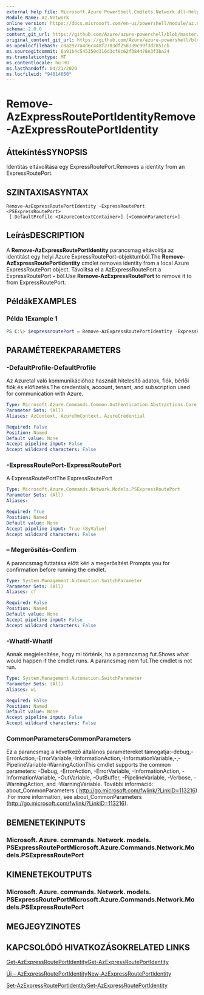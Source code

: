 ```yaml
---
external help file: Microsoft.Azure.PowerShell.Cmdlets.Network.dll-Help.xml
Module Name: Az.Network
online version: https://docs.microsoft.com/en-us/powershell/module/az.network/remove-azexpressrouteportidentity
schema: 2.0.0
content_git_url: https://github.com/Azure/azure-powershell/blob/master/src/Network/Network/help/Remove-AzExpressRoutePortIdentity.md
original_content_git_url: https://github.com/Azure/azure-powershell/blob/master/src/Network/Network/help/Remove-AzExpressRoutePortIdentity.md
ms.openlocfilehash: c0a2977a4d6c448f2703df258339c99f3d2851cb
ms.sourcegitcommit: 6a91b4c545350d316d3cf8c62f384478e3f3ba24
ms.translationtype: MT
ms.contentlocale: hu-HU
ms.lasthandoff: 04/21/2020
ms.locfileid: "94014050"
---
```

# <span data-ttu-id="19b2f-101">Remove-AzExpressRoutePortIdentity</span><span class="sxs-lookup"><span data-stu-id="19b2f-101">Remove-AzExpressRoutePortIdentity</span></span>

## <span data-ttu-id="19b2f-102">Áttekintés</span><span class="sxs-lookup"><span data-stu-id="19b2f-102">SYNOPSIS</span></span>
<span data-ttu-id="19b2f-103">Identitás eltávolítása egy ExpressRoutePort.</span><span class="sxs-lookup"><span data-stu-id="19b2f-103">Removes a identity from an ExpressRoutePort.</span></span>

## <span data-ttu-id="19b2f-104">SZINTAXISA</span><span class="sxs-lookup"><span data-stu-id="19b2f-104">SYNTAX</span></span>

```
Remove-AzExpressRoutePortIdentity -ExpressRoutePort <PSExpressRoutePort>
 [-DefaultProfile <IAzureContextContainer>] [<CommonParameters>]
```

## <span data-ttu-id="19b2f-105">Leírás</span><span class="sxs-lookup"><span data-stu-id="19b2f-105">DESCRIPTION</span></span>
<span data-ttu-id="19b2f-106">A **Remove-AzExpressRoutePortIdentity** parancsmag eltávolítja az identitást egy helyi Azure ExpressRoutePort-objektumból.</span><span class="sxs-lookup"><span data-stu-id="19b2f-106">The **Remove-AzExpressRoutePortIdentity** cmdlet removes identity from a local Azure ExpressRoutePort object.</span></span> <span data-ttu-id="19b2f-107">Távolítsa el a AzExpressRoutePort a ExpressRoutePort **-** ből.</span><span class="sxs-lookup"><span data-stu-id="19b2f-107">Use **Remove-AzExpressRoutePort** to remove it to from ExpressRoutePort.</span></span>

## <span data-ttu-id="19b2f-108">Példák</span><span class="sxs-lookup"><span data-stu-id="19b2f-108">EXAMPLES</span></span>

### <span data-ttu-id="19b2f-109">Példa 1</span><span class="sxs-lookup"><span data-stu-id="19b2f-109">Example 1</span></span>
```powershell
PS C:\> $expressroutePort = Remove-AzExpressRoutePortIdentity -ExpressRoutePort $expressroutePort
```

## <span data-ttu-id="19b2f-110">PARAMÉTEREK</span><span class="sxs-lookup"><span data-stu-id="19b2f-110">PARAMETERS</span></span>

### <span data-ttu-id="19b2f-111">-DefaultProfile</span><span class="sxs-lookup"><span data-stu-id="19b2f-111">-DefaultProfile</span></span>
<span data-ttu-id="19b2f-112">Az Azuretal való kommunikációhoz használt hitelesítő adatok, fiók, bérlői fiók és előfizetés.</span><span class="sxs-lookup"><span data-stu-id="19b2f-112">The credentials, account, tenant, and subscription used for communication with Azure.</span></span>

```yaml
Type: Microsoft.Azure.Commands.Common.Authentication.Abstractions.Core.IAzureContextContainer
Parameter Sets: (All)
Aliases: AzContext, AzureRmContext, AzureCredential

Required: False
Position: Named
Default value: None
Accept pipeline input: False
Accept wildcard characters: False
```

### <span data-ttu-id="19b2f-113">-ExpressRoutePort</span><span class="sxs-lookup"><span data-stu-id="19b2f-113">-ExpressRoutePort</span></span>
<span data-ttu-id="19b2f-114">A ExpressRoutePort</span><span class="sxs-lookup"><span data-stu-id="19b2f-114">The ExpressRoutePort</span></span>

```yaml
Type: Microsoft.Azure.Commands.Network.Models.PSExpressRoutePort
Parameter Sets: (All)
Aliases:

Required: True
Position: Named
Default value: None
Accept pipeline input: True (ByValue)
Accept wildcard characters: False
```

### <span data-ttu-id="19b2f-115">– Megerősítés</span><span class="sxs-lookup"><span data-stu-id="19b2f-115">-Confirm</span></span>
<span data-ttu-id="19b2f-116">A parancsmag futtatása előtt kéri a megerősítést.</span><span class="sxs-lookup"><span data-stu-id="19b2f-116">Prompts you for confirmation before running the cmdlet.</span></span>

```yaml
Type: System.Management.Automation.SwitchParameter
Parameter Sets: (All)
Aliases: cf

Required: False
Position: Named
Default value: None
Accept pipeline input: False
Accept wildcard characters: False
```

### <span data-ttu-id="19b2f-117">-WhatIf</span><span class="sxs-lookup"><span data-stu-id="19b2f-117">-WhatIf</span></span>
<span data-ttu-id="19b2f-118">Annak megjelenítése, hogy mi történik, ha a parancsmag fut.</span><span class="sxs-lookup"><span data-stu-id="19b2f-118">Shows what would happen if the cmdlet runs.</span></span>
<span data-ttu-id="19b2f-119">A parancsmag nem fut.</span><span class="sxs-lookup"><span data-stu-id="19b2f-119">The cmdlet is not run.</span></span>

```yaml
Type: System.Management.Automation.SwitchParameter
Parameter Sets: (All)
Aliases: wi

Required: False
Position: Named
Default value: None
Accept pipeline input: False
Accept wildcard characters: False
```

### <span data-ttu-id="19b2f-120">CommonParameters</span><span class="sxs-lookup"><span data-stu-id="19b2f-120">CommonParameters</span></span>
<span data-ttu-id="19b2f-121">Ez a parancsmag a következő általános paramétereket támogatja:-debug,-ErrorAction,-ErrorVariable,-InformationAction,-InformationVariable,-,-PipelineVariable-WarningAction</span><span class="sxs-lookup"><span data-stu-id="19b2f-121">This cmdlet supports the common parameters: -Debug, -ErrorAction, -ErrorVariable, -InformationAction, -InformationVariable, -OutVariable, -OutBuffer, -PipelineVariable, -Verbose, -WarningAction, and -WarningVariable.</span></span> <span data-ttu-id="19b2f-122">További információ: about_CommonParameters ( http://go.microsoft.com/fwlink/?LinkID=113216) .</span><span class="sxs-lookup"><span data-stu-id="19b2f-122">For more information, see about_CommonParameters (http://go.microsoft.com/fwlink/?LinkID=113216).</span></span>


## <span data-ttu-id="19b2f-123">BEMENETEK</span><span class="sxs-lookup"><span data-stu-id="19b2f-123">INPUTS</span></span>

### <span data-ttu-id="19b2f-124">Microsoft. Azure. commands. Network. models. PSExpressRoutePort</span><span class="sxs-lookup"><span data-stu-id="19b2f-124">Microsoft.Azure.Commands.Network.Models.PSExpressRoutePort</span></span>

## <span data-ttu-id="19b2f-125">KIMENETEK</span><span class="sxs-lookup"><span data-stu-id="19b2f-125">OUTPUTS</span></span>

### <span data-ttu-id="19b2f-126">Microsoft. Azure. commands. Network. models. PSExpressRoutePort</span><span class="sxs-lookup"><span data-stu-id="19b2f-126">Microsoft.Azure.Commands.Network.Models.PSExpressRoutePort</span></span>

## <span data-ttu-id="19b2f-127">MEGJEGYZI</span><span class="sxs-lookup"><span data-stu-id="19b2f-127">NOTES</span></span>

## <span data-ttu-id="19b2f-128">KAPCSOLÓDÓ HIVATKOZÁSOK</span><span class="sxs-lookup"><span data-stu-id="19b2f-128">RELATED LINKS</span></span>
[<span data-ttu-id="19b2f-129">Get-AzExpressRoutePortIdentity</span><span class="sxs-lookup"><span data-stu-id="19b2f-129">Get-AzExpressRoutePortIdentity</span></span>](./Get-AzExpressRoutePortIdentity.md)

[<span data-ttu-id="19b2f-130">Új – AzExpressRoutePortIdentity</span><span class="sxs-lookup"><span data-stu-id="19b2f-130">New-AzExpressRoutePortIdentity</span></span>](./New-AzExpressRoutePortIdentity.md)

[<span data-ttu-id="19b2f-131">Set-AzExpressRoutePortIdentity</span><span class="sxs-lookup"><span data-stu-id="19b2f-131">Set-AzExpressRoutePortIdentity</span></span>](./Set-AzExpressRoutePortIdentity.md)
